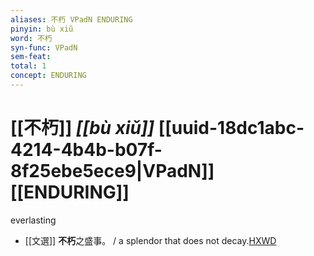 ```yaml
---
aliases: 不朽 VPadN ENDURING
pinyin: bù xiǔ
word: 不朽
syn-func: VPadN
sem-feat: 
total: 1
concept: ENDURING 
---
```

# [[不朽]] *[[bù xiǔ]]*  [[uuid-18dc1abc-4214-4b4b-b07f-8f25ebe5ece9|VPadN]] [[ENDURING]]
everlasting
 - [[文選]] **不朽**之盛事。
                     / a splendor that does not decay.[HXWD](https://hxwd.org/textview.html?location=KR4h0001_tls_052-11a.3)